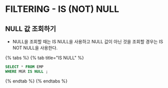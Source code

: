 # FILTERING - IS \(NOT\) NULL

## NULL 값 조회하기

* NULL을 조회할 때는 IS NULL을 사용하고 NULL 값이 아닌 것을 조회할 경우는 IS NOT NULL을 사용한다. 

{% tabs %}
{% tab title="IS NULL" %}
```sql
SELECT * FROM EMP 
WHERE MGR IS NULL ;
```
{% endtab %}
{% endtabs %}

